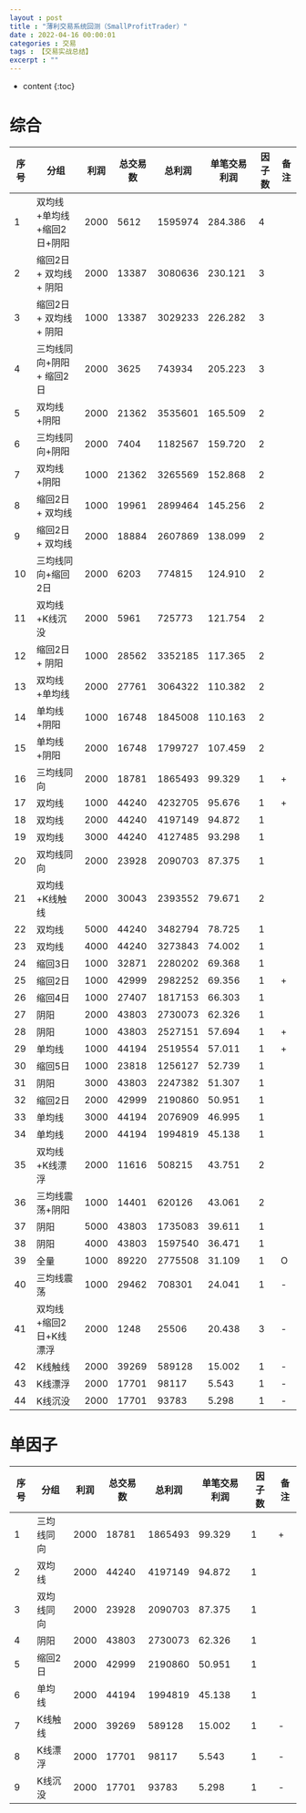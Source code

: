 ```yaml
---
layout : post
title : "薄利交易系统回测（SmallProfitTrader）"
date : 2022-04-16 00:00:01
categories : 交易
tags : 【交易实战总结】
excerpt : ""
---
```


* content
{:toc}


# 综合

| 序号 | 分组                       | 利润 | 总交易数 | 总利润  | 单笔交易利润 | 因子数 | 备注 |
| ---- | -------------------------- | ---- | -------- | ------- | ------------ | ------ | ---- |
| 1    | 双均线+单均线+缩回2日+阴阳 | 2000 | 5612     | 1595974 | 284.386      | 4      |      |
| 2    | 缩回2日 + 双均线 + 阴阳    | 2000 | 13387    | 3080636 | 230.121      | 3      |      |
| 3    | 缩回2日 + 双均线 + 阴阳    | 1000 | 13387    | 3029233 | 226.282      | 3      |      |
| 4    | 三均线同向+阴阳 + 缩回2日  | 2000 | 3625     | 743934  | 205.223      | 3      |      |
| 5    | 双均线+阴阳                | 2000 | 21362    | 3535601 | 165.509      | 2      |      |
| 6    | 三均线同向+阴阳            | 2000 | 7404     | 1182567 | 159.720      | 2      |      |
| 7    | 双均线+阴阳                | 1000 | 21362    | 3265569 | 152.868      | 2      |      |
| 8    | 缩回2日 + 双均线           | 1000 | 19961    | 2899464 | 145.256      | 2      |      |
| 9    | 缩回2日 + 双均线           | 2000 | 18884    | 2607869 | 138.099      | 2      |      |
| 10   | 三均线同向+缩回2日         | 2000 | 6203     | 774815  | 124.910      | 2      |      |
| 11   | 双均线+K线沉没             | 2000 | 5961     | 725773  | 121.754      | 2      |      |
| 12   | 缩回2日 + 阴阳             | 1000 | 28562    | 3352185 | 117.365      | 2      |      |
| 13   | 双均线+单均线              | 2000 | 27761    | 3064322 | 110.382      | 2      |      |
| 14   | 单均线+阴阳                | 1000 | 16748    | 1845008 | 110.163      | 2      |      |
| 15   | 单均线+阴阳                | 2000 | 16748    | 1799727 | 107.459      | 2      |      |
| 16   | 三均线同向                 | 2000 | 18781    | 1865493 | 99.329       | 1      | +    |
| 17   | 双均线                     | 1000 | 44240    | 4232705 | 95.676       | 1      | +    |
| 18   | 双均线                     | 2000 | 44240    | 4197149 | 94.872       | 1      |      |
| 19   | 双均线                     | 3000 | 44240    | 4127485 | 93.298       | 1      |      |
| 20   | 双均线同向                 | 2000 | 23928    | 2090703 | 87.375       | 1      |      |
| 21   | 双均线+K线触线             | 2000 | 30043    | 2393552 | 79.671       | 2      |      |
| 22   | 双均线                     | 5000 | 44240    | 3482794 | 78.725       | 1      |      |
| 23   | 双均线                     | 4000 | 44240    | 3273843 | 74.002       | 1      |      |
| 24   | 缩回3日                    | 1000 | 32871    | 2280202 | 69.368       | 1      |      |
| 25   | 缩回2日                    | 1000 | 42999    | 2982252 | 69.356       | 1      | +    |
| 26   | 缩回4日                    | 1000 | 27407    | 1817153 | 66.303       | 1      |      |
| 27   | 阴阳                       | 2000 | 43803    | 2730073 | 62.326       | 1      |      |
| 28   | 阴阳                       | 1000 | 43803    | 2527151 | 57.694       | 1      | +    |
| 29   | 单均线                     | 1000 | 44194    | 2519554 | 57.011       | 1      | +    |
| 30   | 缩回5日                    | 1000 | 23818    | 1256127 | 52.739       | 1      |      |
| 31   | 阴阳                       | 3000 | 43803    | 2247382 | 51.307       | 1      |      |
| 32   | 缩回2日                    | 2000 | 42999    | 2190860 | 50.951       | 1      |      |
| 33   | 单均线                     | 3000 | 44194    | 2076909 | 46.995       | 1      |      |
| 34   | 单均线                     | 2000 | 44194    | 1994819 | 45.138       | 1      |      |
| 35   | 双均线+K线漂浮             | 2000 | 11616    | 508215  | 43.751       | 2      |      |
| 36   | 三均线震荡+阴阳            | 1000 | 14401    | 620126  | 43.061       | 2      |      |
| 37   | 阴阳                       | 5000 | 43803    | 1735083 | 39.611       | 1      |      |
| 38   | 阴阳                       | 4000 | 43803    | 1597540 | 36.471       | 1      |      |
| 39   | 全量                       | 1000 | 89220    | 2775508 | 31.109       | 1      | O    |
| 40   | 三均线震荡                 | 1000 | 29462    | 708301  | 24.041       | 1      | -    |
| 41   | 双均线+缩回2日+K线漂浮     | 2000 | 1248     | 25506   | 20.438       | 3      | -    |
| 42   | K线触线                    | 2000 | 39269    | 589128  | 15.002       | 1      | -    |
| 43   | K线漂浮                    | 2000 | 17701    | 98117   | 5.543        | 1      | -    |
| 44   | K线沉没                    | 2000 | 17701    | 93783   | 5.298        | 1      | -    |



# 单因子

| 序号 | 分组       | 利润 | 总交易数 | 总利润  | 单笔交易利润 | 因子数 | 备注 |
| ---- | ---------- | ---- | -------- | ------- | ------------ | ------ | ---- |
| 1    | 三均线同向 | 2000 | 18781    | 1865493 | 99.329       | 1      | +    |
| 2    | 双均线     | 2000 | 44240    | 4197149 | 94.872       | 1      |      |
| 3    | 双均线同向 | 2000 | 23928    | 2090703 | 87.375       | 1      |      |
| 4    | 阴阳       | 2000 | 43803    | 2730073 | 62.326       | 1      |      |
| 5    | 缩回2日    | 2000 | 42999    | 2190860 | 50.951       | 1      |      |
| 6    | 单均线     | 2000 | 44194    | 1994819 | 45.138       | 1      |      |
| 7    | K线触线    | 2000 | 39269    | 589128  | 15.002       | 1      | -    |
| 8    | K线漂浮    | 2000 | 17701    | 98117   | 5.543        | 1      | -    |
| 9    | K线沉没    | 2000 | 17701    | 93783   | 5.298        | 1      | -    |